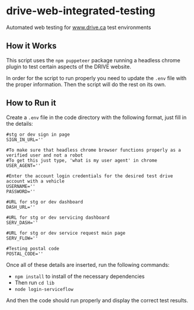 # drive-web-integrated-testing

Automated web testing for www.drive.ca test environments

## How it Works

This script uses the `npm puppeteer` package running a headless chrome plugin to test certain aspects of the DRIVE website.

In order for the script to run properly you need to update the `.env` file with the proper information. Then the script will do the rest on its own.

## How to Run it

Create a `.env` file in the code directory with the following format, just fill in the details:

```
#stg or dev sign in page
SIGN_IN_URL=''

#To make sure that headless chrome browser functions properly as a verified user and not a robot
#To get this just type, 'what is my user agent' in chrome
USER_AGENT=''

#Enter the account login credentials for the desired test drive account with a vehicle
USERNAME=''
PASSWORD=''

#URL for stg or dev dashboard
DASH_URL=''

#URL for stg or dev servicing dashboard
SERV_DASH=''

#URL for stg or dev service request main page
SERV_FLOW=''

#Testing postal code
POSTAL_CODE=''
```

Once all of these details are inserted, run the following commands:
- `npm install` to install of the necessary dependencies
- Then run `cd lib`
- `node login-serviceflow`

And then the code should run properly and display the correct test results.
